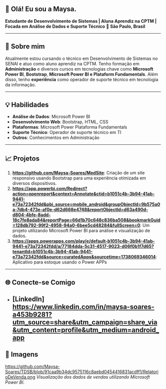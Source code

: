 ## **👋 Olá! Eu sou a Maysa.**
**Estudante de Desenvolvimento de Sistemas | Aluna Aprendiz na CPTM | Focada em Análise de Dados e Suporte Técnico**
📍 **São Paulo, Brasil**
____________________________________________________________________________________________________________
## 🚀 Sobre mim
 Atualmente estou cursando o técnico em Desenvolvimento de Sistemas no SENAI e atuo como aluno aprendiz na CPTM. Tenho formação em **Administração** e diversos cursos em tecnologias chave como **Microsoft Power BI**, **Bootstrap**, **Microsoft Power BI e Plataform Fundamentals**. Além disso, tenho **experiência** como operador de suporte técnico em tecnologia da informação.

---

## 💡 Habilidades

- **Análise de Dados**: Microsoft Power BI
- **Desenvolvimento Web**: Bootstrap, HTML, CSS
- **Plataformas**: Microsoft Power Plataforma Fundamentals
- **Suporte Técnico**: Operador de suporte técnico em TI
- **Outros**: Conhecimentos em Administração

---

## 📈 Projetos
1. **https://github.com/Maysa-Soares/MedSite**: Criação de um site responsivo usando Bootstrap para uma experiência otimizada em diversos dispositivos.
2. **https://app.powerbi.com/Redirect?action=openreport&context=Annotate&ctid=b1051c4b-3b94-41ab-9441-e73a72342fdd&pbi_source=mobile_android&groupObjectId=9b575a0a-7db4-473e-af0e-d62d668e4748&reportObjectId=d63a490d-d804-4bfe-8add-18c7fe8ada84&reportPage=66d1b70c648c836ba508&bookmarkGuid=128db792-99f2-4958-94a0-6bee5cd48284&fullScreen=0**: Um projeto utilizando Microsoft Power BI para análise e visualização de dados.
3. **https://apps.powerapps.com/play/e/default-b1051c4b-3b94-41ab-9441-e73a72342fdd/a/77184dda-5c31-4517-9023-d06f0b1f7d65?tenantId=b1051c4b-3b94-41ab-9441-e73a72342fdd&source=curatedApps&sourcetime=1738069346014**: Aplicativo para estoque usando o Power APPs
---

## 🌐 Conecte-se Comigo

- **[LinkedIn] https://www.linkedin.com/in/maysa-soares-a453b9281?utm_source=share&utm_campaign=share_via&utm_content=profile&utm_medium=android_app**
  ---
## 🎨 Imagens

https://github.com/Maysa-Soares/TDSB/blob/91caa9b34dc9575116c8aebd0454416831acdff1/RelatorioDeVenda.png
_Visualização dos dados de vendas utilizando Microsoft Power BI._
